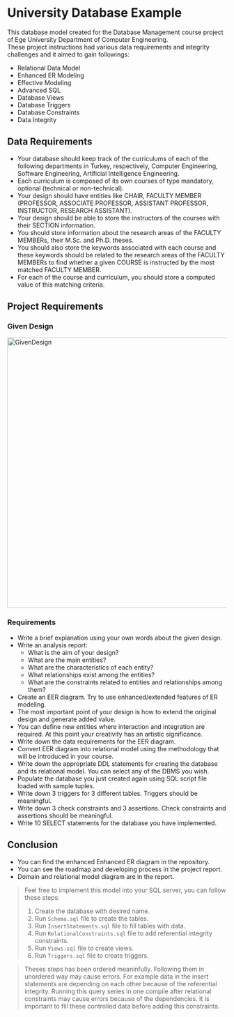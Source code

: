 # University Database Example
This database model created for the Database Management course project of Ege University Department of Computer Engineering.  
These project instructions had various data requirements and integrity challenges and it aimed to gain followings:  

- Relational Data Model
- Enhanced ER Modeling
- Effective Modeling
- Advanced SQL
- Database Views
- Database Triggers
- Database Constraints
- Data Integrity

## Data Requirements
- Your database should keep track of the curriculums of each of the following departments in Turkey, respectively, Computer Engineering, Software Engineering, Artificial Intelligence Engineering.
- Each curriculum is composed of its own courses of type mandatory, optional (technical or non-technical).
- Your design should have entities like CHAIR, FACULTY MEMBER (PROFESSOR, ASSOCIATE PROFESSOR, ASSISTANT PROFESSOR, INSTRUCTOR, RESEARCH ASSISTANT).
- Your design should be able to store the instructors of the courses with their SECTION information.
- You should store information about the research areas of the FACULTY MEMBERs, their M.Sc. and Ph.D. theses.
- You should also store the keywords associated with each course and these keywords should be related to the research areas of the FACULTY MEMBERs to find whether a given COURSE is instructed by the most matched FACULTY MEMBER.
- For each of the course and curriculum, you should store a computed value of this matching criteria.

## Project Requirements
### Given Design
<img width="620" alt="GivenDesign" src="https://github.com/muhammetsanci/University-Database/assets/77257193/7e7f11b7-8da4-401e-b84b-8ef610ebcf5f">

### Requirements
- Write a brief explanation using your own words about the given design.
- Write an analysis report:
  - What is the aim of your design?
  - What are the main entities?
  - What are the characteristics of each entity?
  - What relationships exist among the entities?
  - What are the constraints related to entities and relationships among them?
- Create an EER diagram. Try to use enhanced/extended features of ER modeling.
- The most important point of your design is how to extend the original design and generate added value.
- You can define new entities where interaction and integration are required. At this point your creativity has an artistic significance.
- Write down the data requirements for the EER diagram.
- Convert EER diagram into relational model using the methodology that will be introduced in your course.
- Write down the appropriate DDL statements for creating the database and its relational model. You can select any of the DBMS you wish.
- Populate the database you just created again using SQL script file loaded with sample tuples.
- Write down 3 triggers for 3 different tables. Triggers should be meaningful.
- Write down 3 check constraints and 3 assertions. Check constraints and assertions should be meaningful.
- Write 10 SELECT statements for the database you have implemented.

## Conclusion
- You can find the enhanced Enhanced ER diagram in the repository.
- You can see the roadmap and developing process in the project report.
- Domain and relational model diagram are in the report.

> Feel free to implement this model into your SQL server, you can follow these steps:
> 1. Create the database with desired name.
> 2. Run `Schema.sql` file to create the tables.
> 3. Run `InsertStatements.sql` file to fill tables with data.
> 4. Run `RelationalConstraints.sql` file to add referential integrity constraints.
> 5. Run `Views.sql` file to create views.
> 6. Run `Triggers.sql` file to create triggers.

> Theses steps has been ordered meaninfully. Following them in unordered way may cause errors. For example data in the insert statements are depending on each other because of the referential integrity. Running this query series in one compile after relational constraints may cause errors because of the dependencies. It is important to fill these controlled data before adding this constraints.
